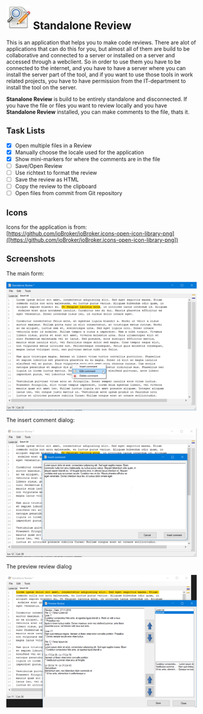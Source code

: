 ![logo](src/Resources/Logo_64.png) Standalone Review
====================

This is an application that helps you to make code reviews. There are alot of applications that can do this for you, but almost all of them are build to be collaborative and connected to a server or installed on a server and accessed through a webclient. 
So in order to use them you have to be connected to the internet, and you have to have a server where you can install the server part of the tool, and if you want to use those tools in work related projects, you have to have permission from the IT-department to install the tool on the server.

**Stanalone Review** is build to be entirely standalone and disconnected. If you have the file or files you want to review locally and you have **Standalone Review** installed, you can make comments to the file, thats it.

Task Lists
----
- [x] Open multiple files in a Review
- [x] Manually choose the locale used for the application
- [x] Show mini-markers for where the comments are in the file
- [ ] Save/Open Review
- [ ] Use richtext to format the review
- [ ] Save the review as HTML
- [ ] Copy the review to the clipboard
- [ ] Open files from commit from Git repository

Icons
----
Icons for the application is from: [https://github.com/ioBroker/ioBroker.icons-open-icon-library-png]([https://github.com/ioBroker/ioBroker.icons-open-icon-library-png])

Screenshots
----
The main form:

![mainform](Screenshots/StandaloneReview_InsertCommentContextMenu.png)

The insert comment dialog:

![insertcomment](Screenshots/StandaloneReview_InsertCommentDialog.png)

The preview review dialog

![preview](Screenshots/StandaloneReview_Preview.png)
